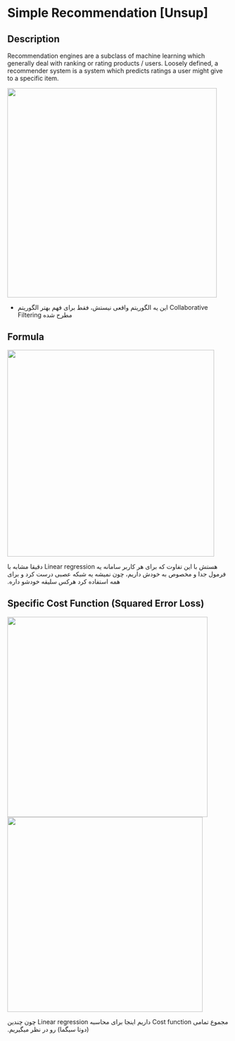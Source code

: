 # Simple Recommendation [Unsup]

## Description

Recommendation engines are a subclass of machine learning which generally deal with ranking or rating products / users. Loosely defined, a recommender system is a system which predicts ratings a user might give to a specific item.

<img src="image3.jpg" style="width:4.95313in" />

- <span dir="rtl">این یه الگوریتم واقعی نیستش، فقط برای فهم بهتر الگوریتم</span> <span dir="ltr">Collaborative Filtering</span> <span dir="rtl">مطرح شده</span>

## Formula

<img src="image2.jpg" style="width:4.89254in" />

<span dir="rtl">دقیقا مشابه با</span> <span dir="ltr">Linear regression</span> <span dir="rtl">هستش با این تفاوت که برای هر کاربر سامانه یه فرمول جدا و مخصوص به خودش داریم، چون نمیشه یه شبکه عصبی درست کرد و برای همه استفاده کرد هرکس سلیقه خودشو داره.</span>

## Specific Cost Function (Squared Error Loss)

<img src="image4.jpg" style="width:4.73846in" />

<img src="image1.jpg" style="width:4.62143in" />

<span dir="rtl">چون چندین</span> <span dir="ltr">Linear regression</span> <span dir="rtl">داریم اینجا برای محاسبه</span> <span dir="ltr">Cost function</span> <span dir="rtl">مجموع تمامی (دوتا سیگما) رو در نظر میگیریم.</span>
